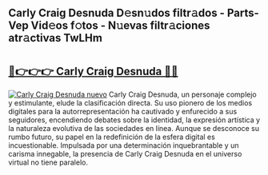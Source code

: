## Carly Craig Desnuda D𝚎sn𝚞dos filtr𝚊dos - Parts-Vep Vid𝚎os f𝚘tos - N𝚞evas filtr𝚊ciones atr𝚊ctivas TwLHm

# <h2><a href="http://mb9enz9.tromn.icu/?c=Carly+Craig+Desnuda">🔗👉👉👉 Carly Craig Desnuda 🔗🔗</a></h2>

[![Carly Craig Desnuda nuevo](https://i.imgur.com/pEAQMta.gif)](http://mb9enz9.tromn.icu/?c=Carly+Craig+Desnuda)
Carly Craig Desnuda, un personaje complejo y estimulante, elude la clasificación directa. Su uso pionero de los medios digitales para la autorrepresentación ha cautivado y enfurecido a sus seguidores, encendiendo debates sobre la identidad, la expresión artística y la naturaleza evolutiva de las sociedades en línea. Aunque se desconoce su rumbo futuro, su papel en la redefinición de la esfera digital es incuestionable. Impulsada por una determinación inquebrantable y un carisma innegable, la presencia de Carly Craig Desnuda en el universo virtual no tiene paralelo.

